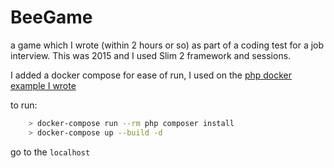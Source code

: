 # BeeGame
a game which I wrote (within 2 hours or so) as part of a coding test for a job interview. This was 2015 and I used Slim 2 framework and sessions. 

I added a docker compose for ease of run, I used on the [php docker example I wrote](https://github.com/rabie-sulman/php_docker_example)

to run: 
```sh
    > docker-compose run --rm php composer install
    > docker-compose up --build -d
```
go to the `localhost`
